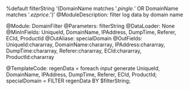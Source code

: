 %default filterString '(DomainName matches '.*pingle.*' OR DomainName matches '.*ezprice.*')'
@ModuleDescription: filter log data by domain name

@Module: DomainFilter
@Parameters: filterString
@DataLoader: None
@MinInFields: UniqueId, DomainName, IPAddress, DumpTime, Referer, ECId, ProductId
@OutAliase: specialDomain
@OutFields: UniqueId:chararray, DomainName:chararray, IPAddress:chararray, DumpTime:chararray, Referer:chararray, ECId:chararray, ProductId:chararray

@TemplateCode: 
regenData = foreach $input$ generate UniqueId, DomainName, IPAddress, DumpTime, Referer, ECId, ProductId;
specialDomain = FILTER regenData BY $filterString; 
